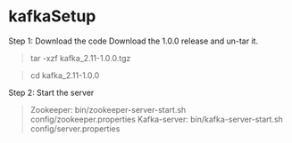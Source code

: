 # kafkaSetup

Step 1: Download the code
Download the 1.0.0 release and un-tar it.
 > tar -xzf kafka_2.11-1.0.0.tgz
 
 > cd kafka_2.11-1.0.0
 
Step 2: Start the server
  > Zookeeper: bin/zookeeper-server-start.sh config/zookeeper.properties
  > Kafka-server: bin/kafka-server-start.sh config/server.properties

  

